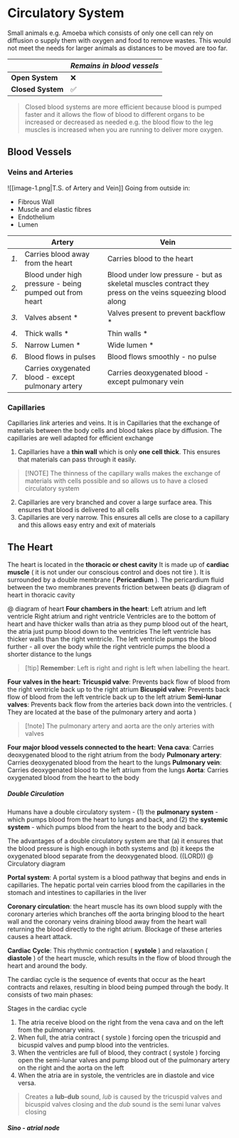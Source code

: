 # Circulatory System
Small animals e.g. Amoeba which consists of only one cell can rely on diffusion o supply them with oxygen and food to remove wastes. This would not meet the needs for larger animals as distances to be moved are too far.

|                   | *Remains in blood vessels* |
| ----------------- | -------------------------- |
| **Open System**   | ❌                          |
| **Closed System** | ✅                          |
>  Closed blood systems are more efficient because blood is pumped faster and it allows the flow of blood to different organs to be increased or decreased as needed e.g. the blood flow to the leg muscles is increased when you are running to deliver more oxygen.

## Blood Vessels
### Veins and Arteries
![[image-1.png|T.S. of Artery and Vein]]
Going from outside in:
- Fibrous Wall
- Muscle and elastic fibres
- Endothelium
- Lumen


|      | **Artery**                                              | **Vein**                                                                                                  |
| ---- | ------------------------------------------------------- | --------------------------------------------------------------------------------------------------------- |
| *1.* | Carries blood away from the heart                       | Carries blood to the heart                                                                                |
| *2.* | Blood under high pressure - being pumped out from heart | Blood under low pressure - but as skeletal muscles contract they press on the veins squeezing blood along |
| *3.* | Valves absent *                                         | Valves present to prevent backflow *                                                                      |
| *4.* | Thick walls *                                           | Thin walls *                                                                                              |
| *5.* | Narrow Lumen *                                          | Wide lumen *                                                                                              |
| *6.* | Blood flows in pulses                                   | Blood flows smoothly - no pulse                                                                           |
| *7.* | Carries oxygenated blood - except pulmonary artery      | Carries deoxygenated blood - except pulmonary vein                                                        |
### Capillaries
Capillaries *link* arteries and veins. It is in Capillaries that the exchange of materials between the body cells and blood takes place by diffusion. The capillaries are well adapted for efficient exchange
1. Capillaries have a **thin wall** which is only **one cell thick**. This ensures that materials can pass through it easily.
>[!NOTE]  The thinness of the capillary walls makes the exchange of materials with cells possible and so allows us to have a closed circulatory system
2. Capillaries are very branched and cover a large surface area. This ensures that blood is delivered to all cells
3. Capillaries are very narrow. This ensures all cells are close to a capillary and this allows easy entry and exit of materials

## The Heart
The heart is located in the **thoracic or chest cavity**
It is made up of **cardiac muscle** ( it is not under our conscious control and does not tire ). It is surrounded by a double membrane ( **Pericardium** ). The pericardium fluid between the two membranes prevents friction between beats
@ diagram of heart in thoracic cavity

@ diagram of heart
**Four chambers in the heart**:
Left atrium and left ventricle
Right atrium and right ventricle
Ventricles are to the bottom of heart and have thicker walls than atria as they pump blood out of the heart, the atria just pump blood down to the ventricles
The left ventricle has thicker walls than the right ventricle. The left ventricle pumps the blood further - all over the body while the right ventricle pumps the blood a shorter distance to the lungs
>[!tip]  **Remember**: Left is right and right is left when labelling the heart.

**Four valves in the heart:**
**Tricuspid valve**: Prevents back flow of blood from the right ventricle back up to the right atrium
**Bicuspid valve**: Prevents back flow of blood from the left ventricle back up to the left atrium
**Semi-lunar valves**: Prevents back flow from the arteries back down into the ventricles. ( They are located at the base of the pulmonary artery and aorta )
>[!note] The pulmonary artery and aorta are the only arteries with valves

**Four major blood vessels connected to the heart:**
**Vena cava**: Carries deoxygenated blood to the right atrium from the body
**Pulmonary artery**: Carries deoxygenated blood from the heart to the lungs
**Pulmonary vein**: Carries deoxygenated blood to the left atrium from the lungs
**Aorta**: Carries oxygenated blood from the heart to the body

##### Double Circulation 
Humans have a double circulatory system - (1) the **pulmonary system** - which pumps blood from the heart to lungs and back, and (2) the **systemic system** - which pumps blood from the heart to the body and back.

The advantages of a double circulatory system are that (a) it ensures that the blood pressure is high enough in both systems and (b) it keeps the oxygenated blood separate from the deoxygenated blood. ((LORD))
@ Circulatory diagram

**Portal system**: A portal system is a blood pathway that begins and ends in capillaries. The hepatic portal vein carries blood from the capillaries in the stomach and intestines to capillaries in the liver

**Coronary circulation**: the heart muscle has its own blood supply with the coronary arteries which branches off the aorta bringing blood to the heart wall and the coronary veins draining blood away from the heart wall returning the blood directly to the right atrium. Blockage of these arteries causes a heart attack.

**Cardiac Cycle**: This rhythmic contraction ( **systole** ) and relaxation ( **diastole** ) of the heart muscle, which results in the flow of blood through the heart and around the body.

 The cardiac cycle is the sequence of events that occur as the heart contracts and relaxes, resulting in blood being pumped through the body. It consists of two main phases:

Stages in the cardiac cycle
1. The atria receive blood on the right from the vena cava and on the left from the pulmonary veins.
2. When full, the atria contract ( systole ) forcing open the tricuspid and bicuspid valves and pump blood into the ventricles.
3. When the ventricles are full of blood, they contract ( systole ) forcing open the semi-lunar valves and pump blood out of the pulmonary artery on the right and the aorta on the left
4. When the atria are in systole, the ventricles are in diastole and vice versa.

> Creates a **lub-dub** sound, *lub* is caused by the tricuspid valves and bicuspid valves closing and the *dub* sound is the semi lunar valves closing

##### Sino - atrial node